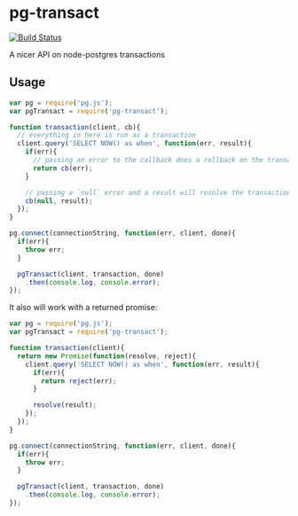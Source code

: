 pg-transact
===========

[![Build Status](https://travis-ci.org/iceddev/pg-transact.svg?branch=master)](https://travis-ci.org/iceddev/pg-transact)

A nicer API on node-postgres transactions

## Usage

```js
var pg = require('pg.js');
var pgTransact = require('pg-transact');

function transaction(client, cb){
  // everything in here is run as a transaction
  client.query('SELECT NOW() as when', function(err, result){
    if(err){
      // passing an error to the callback does a rollback on the transaction
      return cb(err);
    }

    // passing a `null` error and a result will resolve the transaction as the result
    cb(null, result);
  });
}

pg.connect(connectionString, function(err, client, done){
  if(err){
    throw err;
  }

  pgTransact(client, transaction, done)
    .then(console.log, console.error);
});
```

It also will work with a returned promise:

```js
var pg = require('pg.js');
var pgTransact = require('pg-transact');

function transaction(client){
  return new Promise(function(resolve, reject){
    client.query('SELECT NOW() as when', function(err, result){
      if(err){
        return reject(err);
      }

      resolve(result);
    });
  });
}

pg.connect(connectionString, function(err, client, done){
  if(err){
    throw err;
  }

  pgTransact(client, transaction, done)
    .then(console.log, console.error);
});
```
